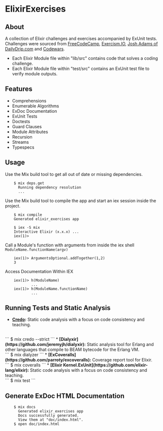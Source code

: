 # ElixirExercises

## About
A collection of Elixir challenges and exercises accompanied by ExUnit tests. Challenges were sourced from
[FreeCodeCamp](https://www.freecodecamp.com), [Exercism.IO](http://exercism.io),
[Josh Adams of DailyDrip.com](www.dailydrip.com) and [Codewars](https://www.codewars.com).
* Each Elixir Module file within "lib/src" contains code that solves a coding challenge.
* Each Elixir Module file within "test/src" contains an ExUnit test file to verify module outputs.

## Features
 * Comprehensions
 * Enumerable Algorithms
 * ExDoc Documentation
 * ExUnit Tests
 * Doctests
 * Guard Clauses
 * Module Attributes
 * Recursion
 * Streams
 * Typespecs

## Usage
Use the Mix build tool to get all out of date or missing dependencies.
```
    $ mix deps.get
      Running dependency resolution
      ...
```

Use the Mix build tool to compile the app and start an iex session inside the project.
```
    $ mix compile
    Generated elixir_exercises app

    $ iex -S mix
    Interactive Elixir (x.x.x) ...
    iex(1)>
```

Call a Module's function with arguments from inside the iex shell
``` ModuleName.functionName(argv) ```

```   
    iex(1)> ArgumentsOptional.addTogether(1,2)
    3
```

Access Documentation Within IEX
```   
    iex(1)> h(ModuleName) 
            ...
    iex(1)> h(ModuleName.functionName)
            ...    
```

## Running Tests and Static Analysis
 * <b>[Credo](https://github.com/rrrene/credo):</b>
 Static code analysis with a focus on code consistency and teaching. 
 <br>
  ``` $ mix credo --strict ```
 * <b>[Dialyxir](https://github.com/jeremyjh/dialyxir):</b>
 Static analysis tool for Erlang and other languages that compile to BEAM bytecode for the Erlang VM.<br>
   ``` $ mix dialyzer ```
 * <b>[ExCoveralls](https://github.com/parroty/excoveralls):</b>
 Coverage report tool for Elixir. <br>
   ``` $ mix coveralls ```
 * <b>[Elixir Kernel.ExUnit](https://github.com/elixir-lang/elixir):</b>
 Static code analysis with a focus on code consistency and teaching.<br> 
   ``` $ mix test ```


## Generate ExDoc HTML Documentation

```
    $ mix docs
      Generated elixir_exercises app
      Docs successfully generated.
      View them at "doc/index.html".
    $ open doc/index.html
```
